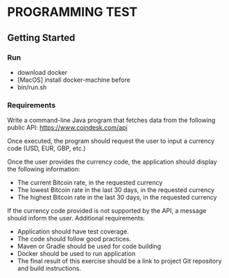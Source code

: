 # PROGRAMMING TEST

## Getting Started

### Run

- download docker
- [MacOS] install docker-machine before
- bin/run.sh

### Requirements

Write a command-line Java program that fetches data from the following public API:
https://www.coindesk.com/api

Once executed, the program should request the user to input a currency code (USD, EUR, GBP, etc.)

Once the user provides the currency code, the application should display the following information:
- The current Bitcoin rate, in the requested currency
- The lowest Bitcoin rate in the last 30 days, in the requested currency
- The highest Bitcoin rate in the last 30 days, in the requested currency

If the currency code provided is not supported by the API, a message should inform the user. Additional requirements:
- Application should have test coverage.
- The code should follow good practices.
- Maven or Gradle should be used for code building
- Docker should be used to run application
- The final result of this exercise should be a link to project Git repository and build instructions.